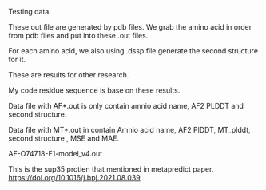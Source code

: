 Testing data. 

These out file are generated by pdb files. We grab the amino acid in order from pdb files and put into these .out files. 

For each amino acid, we also using .dssp file generate the second structure for it. 

These are results for other research. 

My code residue sequence is base on these results. 

Data file with AF*.out is only contain amnio acid name, AF2 PLDDT and second structure. 

Data file with MT*.out in contain Amnio acid name, AF2 PlDDT, MT_plddt, second structure , MSE and MAE. 

AF-O74718-F1-model_v4.out 

This is the sup35 protien that mentioned in metapredict paper. https://doi.org/10.1016/j.bpj.2021.08.039
